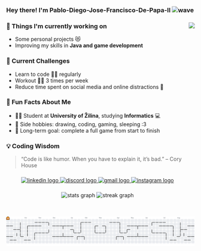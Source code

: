 <h3 align="left">
  Hey there! I'm Pablo-Diego-Jose-Francisco-De-Papa-II
  <img src="https://media.giphy.com/media/hvRJCLFzcasrR4ia7z/giphy.gif" height="28" alt="wave"/>
</h3>

###

<img align="right" height="520" src="https://i.pinimg.com/736x/f8/80/47/f88047786151b7e922c7e3728669b697.jpg" />

###

### 💼 Things I'm currently working on
- Some personal projects 😻  
- Improving my skills in **Java and game development**  

### 🌱 Current Challenges
- Learn to code 👨‍💻 regularly  
- Workout 🏋️‍♂️ 3 times per week  
- Reduce time spent on social media and online distractions 📵  

### 🎯 Fun Facts About Me
- 👨‍🎓 Student at **University of Žilina**, studying **Informatics** 💻  
- 🎨 Side hobbies: drawing, coding, gaming, sleeping :3  
- 🚀 Long-term goal: complete a full game from start to finish  

### 💡 Coding Wisdom
> “Code is like humor. When you have to explain it, it’s bad.” – Cory House  

###

<div align="center">
  <a href="https://www.linkedin.com/in/alex-jozef-magdolen-7b7023342" target="_blank">
    <img src="https://img.shields.io/static/v1?message=LinkedIn&logo=linkedin&label=&color=0077B5&logoColor=white&labelColor=&style=for-the-badge" height="40" alt="linkedin logo" />
  </a>
  <a href="https://discord.com/users/564397793054031890" target="_blank">
    <img src="https://img.shields.io/static/v1?message=Discord&logo=discord&label=&color=7289DA&logoColor=white&labelColor=&style=for-the-badge" height="40" alt="discord logo" />
  </a>
  <a href="mailto:alex.jozef.magdolen@gmail.com" target="_blank">
    <img src="https://img.shields.io/static/v1?message=Gmail&logo=gmail&label=&color=D14836&logoColor=white&labelColor=&style=for-the-badge" height="40" alt="gmail logo" />
  </a>
  <a href="https://www.instagram.com/eldebilosaleks" target="_blank">
    <img src="https://img.shields.io/static/v1?message=Instagram&logo=instagram&label=&color=E4405F&logoColor=white&labelColor=&style=for-the-badge" height="40" alt="instagram logo" />
  </a>
</div>

###

<div align="center">
  <img src="https://github-readme-stats.vercel.app/api?username=Pablo-Diego-Jose-Francisco-De-Papa-II&hide_title=false&hide_rank=false&show_icons=true&include_all_commits=true&count_private=true&disable_animations=false&theme=dracula&locale=en&hide_border=false&order=1" height="150" alt="stats graph" />
  <img src="https://streak-stats.demolab.com?user=Pablo-Diego-Jose-Francisco-De-Papa-II&locale=en&mode=daily&theme=dracula&hide_border=false&border_radius=5&order=3" height="150" alt="streak graph" />
</div>

###

<picture>
  <source media="(prefers-color-scheme: dark)" srcset="https://raw.githubusercontent.com/Pablo-Diego-Jose-Francisco-De-Papa-II/Pablo-Diego-Jose-Francisco-De-Papa-II/output/pacman-contribution-graph-dark.svg">
  <source media="(prefers-color-scheme: light)" srcset="https://raw.githubusercontent.com/Pablo-Diego-Jose-Francisco-De-Papa-II/Pablo-Diego-Jose-Francisco-De-Papa-II/output/pacman-contribution-graph.svg">
  <img alt="pacman contribution graph" src="https://raw.githubusercontent.com/Pablo-Diego-Jose-Francisco-De-Papa-II/Pablo-Diego-Jose-Francisco-De-Papa-II/output/pacman-contribution-graph.svg">
</picture>
